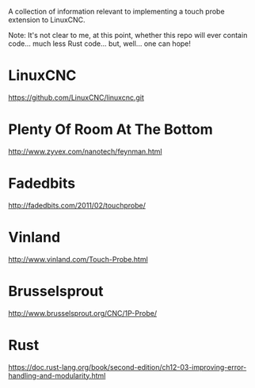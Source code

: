 A collection of information relevant to implementing a touch probe extension
to LinuxCNC.

Note:  It's not clear to me, at this point, whether this repo will ever
contain code...  much less Rust code...  but, well...  one can hope!

LinuxCNC
========
https://github.com/LinuxCNC/linuxcnc.git

Plenty Of Room At The Bottom
============================
http://www.zyvex.com/nanotech/feynman.html

Fadedbits
=========
http://fadedbits.com/2011/02/touchprobe/

Vinland
=======
http://www.vinland.com/Touch-Probe.html

Brusselsprout
=============
http://www.brusselsprout.org/CNC/1P-Probe/

Rust
====
https://doc.rust-lang.org/book/second-edition/ch12-03-improving-error-handling-and-modularity.html
